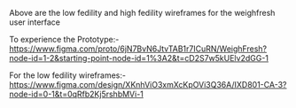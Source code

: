 Above are the low fedility and high fedility wireframes for the weighfresh user interface

To experience the Prototype:- https://www.figma.com/proto/6jN7BvN6JtvTAB1r7ICuRN/WeighFresh?node-id=1-2&starting-point-node-id=1%3A2&t=cD2S7w5kUElv2dGG-1

For the low fedility wireframes:- https://www.figma.com/design/XKnhViO3xmXcKpOVi3Q36A/IXD801-CA-3?node-id=0-1&t=0qRfb2Kj5rshbMVi-1

